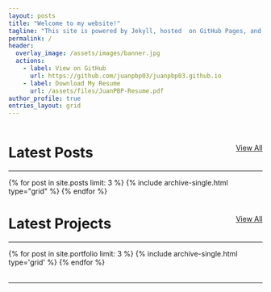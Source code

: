 ```yaml
---
layout: posts
title: "Welcome to my website!"
tagline: "This site is powered by Jekyll, hosted  on GitHub Pages, and customized with Markdown, YAML, HTML, and Liquid, all version-controlled and deployed with GitHub Actions."
permalink: /
header:
  overlay_image: /assets/images/banner.jpg
  actions:
    - label: View on GitHub
      url: https://github.com/juanpbp03/juanpbp03.github.io
    - label: Download My Resume
      url: /assets/files/JuanPBP-Resume.pdf
author_profile: true
entries_layout: grid
---
```


<div style="display: flex; justify-content: space-between; align-items: center;">
  <h1>Latest Posts</h1>
  <a href="/blog" class="btn btn--primary btn--small">View All</a>
</div>
<hr style="margin-top: 0;">
<section class="grid__wrapper">
  <div class="entries-grid" style="clear: both; overflow: hidden;">
    {% for post in site.posts limit: 3 %}
      {% include archive-single.html type="grid" %}
    {% endfor %}
  </div>
</section>


<div style="display: flex; justify-content: space-between; align-items: center;">
  <h1>Latest Projects</h1>
  <a href="/portfolio" class="btn btn--primary btn--small">View All</a>
</div>
<hr style="margin-top: 0;">
<section class="grid__wrapper">
  <div class="entries-grid" style="clear: both; overflow: hidden;">
    {% for post in site.portfolio limit: 3 %}
      {% include archive-single.html type='grid' %}
    {% endfor %}
  </div>
</section>
<hr style="margin: 2rem 0;">



